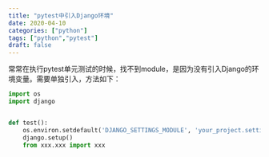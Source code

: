 ```yaml
---
title: "pytest中引入Django环境"
date: 2020-04-10
categories: ["python"]
tags: ["python","pytest"]
draft: false 
---
```

常常在执行pytest单元测试的时候，找不到module，是因为没有引入Django的环境变量。需要单独引入，方法如下：

```python
import os
import django


def test():
    os.environ.setdefault('DJANGO_SETTINGS_MODULE', 'your_project.settings')
    django.setup()
    from xxx.xxx import xxx

```